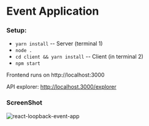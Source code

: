 # Event Application

### Setup:

- `yarn install` -- Server (terminal 1)
- `node .`
- `cd client && yarn install` -- Client (in terminal 2)
- `npm start`

Frontend runs on http://localhost:3000

API explorer: http://localhost.3000/explorer

### ScreenShot
![react-loopback-event-app](https://github.com/dreamweaver220/react-loopback-event-app/tree/master/client/public/screenshot.png)